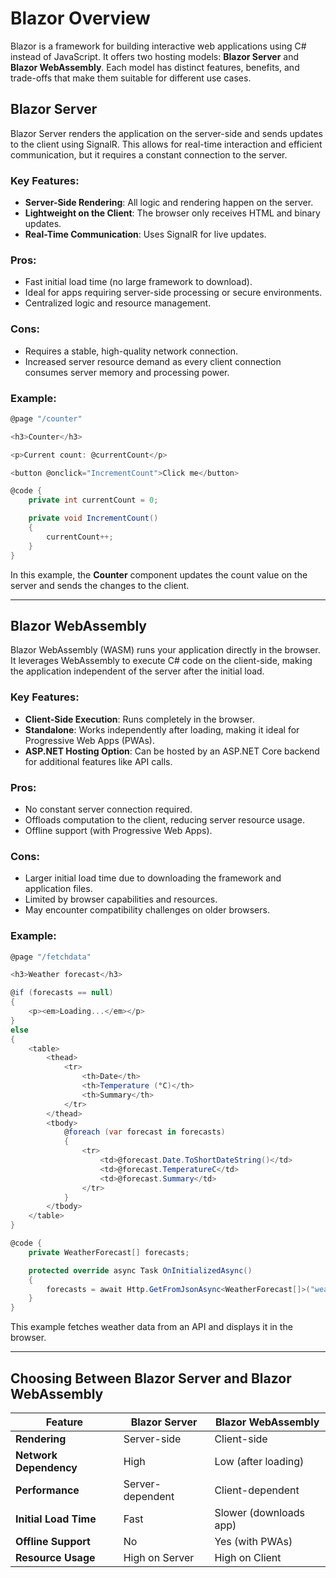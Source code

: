 # Blazor Overview

Blazor is a framework for building interactive web applications using C# instead of JavaScript. It offers two hosting models: **Blazor Server** and **Blazor WebAssembly**. Each model has distinct features, benefits, and trade-offs that make them suitable for different use cases.

## Blazor Server
Blazor Server renders the application on the server-side and sends updates to the client using SignalR. This allows for real-time interaction and efficient communication, but it requires a constant connection to the server.

### Key Features:
- **Server-Side Rendering**: All logic and rendering happen on the server.
- **Lightweight on the Client**: The browser only receives HTML and binary updates.
- **Real-Time Communication**: Uses SignalR for live updates.

### Pros:
- Fast initial load time (no large framework to download).
- Ideal for apps requiring server-side processing or secure environments.
- Centralized logic and resource management.

### Cons:
- Requires a stable, high-quality network connection.
- Increased server resource demand as every client connection consumes server memory and processing power.

### Example:
```csharp
@page "/counter"

<h3>Counter</h3>

<p>Current count: @currentCount</p>

<button @onclick="IncrementCount">Click me</button>

@code {
    private int currentCount = 0;

    private void IncrementCount()
    {
        currentCount++;
    }
}
```
In this example, the **Counter** component updates the count value on the server and sends the changes to the client.

---

## Blazor WebAssembly
Blazor WebAssembly (WASM) runs your application directly in the browser. It leverages WebAssembly to execute C# code on the client-side, making the application independent of the server after the initial load.

### Key Features:
- **Client-Side Execution**: Runs completely in the browser.
- **Standalone**: Works independently after loading, making it ideal for Progressive Web Apps (PWAs).
- **ASP.NET Hosting Option**: Can be hosted by an ASP.NET Core backend for additional features like API calls.

### Pros:
- No constant server connection required.
- Offloads computation to the client, reducing server resource usage.
- Offline support (with Progressive Web Apps).

### Cons:
- Larger initial load time due to downloading the framework and application files.
- Limited by browser capabilities and resources.
- May encounter compatibility challenges on older browsers.

### Example:
```csharp
@page "/fetchdata"

<h3>Weather forecast</h3>

@if (forecasts == null)
{
    <p><em>Loading...</em></p>
}
else
{
    <table>
        <thead>
            <tr>
                <th>Date</th>
                <th>Temperature (°C)</th>
                <th>Summary</th>
            </tr>
        </thead>
        <tbody>
            @foreach (var forecast in forecasts)
            {
                <tr>
                    <td>@forecast.Date.ToShortDateString()</td>
                    <td>@forecast.TemperatureC</td>
                    <td>@forecast.Summary</td>
                </tr>
            }
        </tbody>
    </table>
}

@code {
    private WeatherForecast[] forecasts;

    protected override async Task OnInitializedAsync()
    {
        forecasts = await Http.GetFromJsonAsync<WeatherForecast[]>("weatherforecast");
    }
}
```
This example fetches weather data from an API and displays it in the browser.

---

## Choosing Between Blazor Server and Blazor WebAssembly
| Feature                     | Blazor Server           | Blazor WebAssembly      |
|-----------------------------|-------------------------|-------------------------|
| **Rendering**              | Server-side            | Client-side            |
| **Network Dependency**     | High                   | Low (after loading)    |
| **Performance**            | Server-dependent       | Client-dependent       |
| **Initial Load Time**      | Fast                   | Slower (downloads app) |
| **Offline Support**        | No                     | Yes (with PWAs)        |
| **Resource Usage**         | High on Server         | High on Client         |


